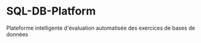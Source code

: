 # SQL-DB-Platform
Plateforme intelligente d'évaluation  automatisée des exercices de bases de  données
